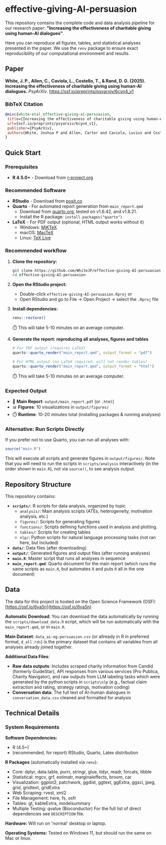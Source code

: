 # effective-giving-AI-persuasion

This repository contains the complete code and data analysis pipeline for our research paper: **"Increasing the effectiveness of charitable giving using human-AI dialogues"**. 

Here you can reproduce all figures, tables, and statistical analyses presented in the paper. We use the `renv` package to ensure exact reproducibility of our computational environment and results. 

## Paper

**White, J. P., Allen, C., Caviola, L., Costello, T., & Rand, D. G. (2025). Increasing the effectiveness of charitable giving using human-AI dialogues.** *PsyArXiv*. https://osf.io/preprints/psyarxiv/6cyn4_v1

### BibTeX Citation
```bibtex
@misc{white-etal_effective-giving-ai-persuasion,
 title={Increasing the effectiveness of charitable giving using human-AI dialogues},
 url={osf.io/preprints/psyarxiv/6cyn4_v1},
 publisher={PsyArXiv},
 author={White, Joshua P and Allen, Carter and Caviola, Lucius and Costello, Thomas and Rand, David G}
}
```

## Quick Start

### Prerequisites

- **R 4.5.0+** - Download from [r-project.org](https://www.r-project.org/)

### Recommended Software

- **RStudio** - Download from [posit.co](https://posit.co/download/rstudio-desktop/)
- **Quarto** - For automated report generation from `main_report.qmd`
  - Download from [quarto.org](https://quarto.org/docs/get-started/), 
  tested on v1.6.42, and v1.8.21. 
  - Install the R package: `install.packages("quarto")`
- **LaTeX** - For PDF output (optional, HTML output works without it)
  - Windows: [MiKTeX](https://miktex.org/)
  - macOS: [MacTeX](https://www.tug.org/mactex/)
  - Linux: [TeX Live](https://www.tug.org/texlive/)

### Recommended workflow

1. **Clone the repository:**
   ```bash
   git clone https://github.com/WhiteJP/effective-giving-AI-persuasion.git
   cd effective-giving-AI-persuasion
   ```
   
2. **Open the RStudio project:**
   - Double-click `effective-giving-AI-persuasion.Rproj` or
   - Open RStudio and go to File → Open Project → select the `.Rproj` file

3. **Install dependencies:**
   ```r
   renv::restore()
   ```
   ⏱️ This will take 5-10 minutes on an average computer.

4. **Generate the report: reproducing all analyses, figures and tables**
   ```r
   # For PDF output (requires LaTeX)
   quarto::quarto_render("main_report.qmd", output_format = "pdf")
   
   # For HTML output (no LaTeX required, will not render tables)
   quarto::quarto_render("main_report.qmd", output_format = "html")
   ```
   ⏱️ This will take 5-10 minutes on an average computer.

### Expected Output

- 📄 **Main Report**: `output/main_report.pdf` (or `.html`)
- 📊 **Figures**: 10 visualizations in `output/figures/`
- ⏱️ **Runtime**: 10-20 minutes total (installing packages & running analyses)

### Alternative: Run Scripts Directly

If you prefer not to use Quarto, you can run all analyses with:

```r
source("main.R")
```

This will execute all scripts and generate figures in `output/figures/`. 
Note that you will need to run the scripts in `scripts/analysis` interactively
(in the order shown in `main.R`), not via `source()`, to see analysis output.

## Repository Structure

This repository contains:

- **`scripts/`**: R scripts for data analysis, organized by topic
  - `analysis/`: Main analysis scripts (ATEs, heterogeneity, motivation analysis, etc.)
  - `figures/`: Scripts for generating figures
  - `functions/`: Scripts defining functions used in analysis and plotting. 
  - `tables/`: Scripts for creating tables
  - `nlp/`: Python scripts for natural language processing tasks (not ran here, but included)
- **`data/`**: Data files (after downloading)
- **`output/`**: Generated figures and output files (after running analyses)
- **`main.R`**: Master script that runs all analyses in sequence
- **`main_report.qmd`**: Quarto document for the main report (which runs the same scripts as `main.R`, but automates it and puts it all in the one document)

## Data

The data for this project is hosted on the Open Science Framework (OSF): [https://osf.io/6ya5n](https://osf.io/6ya5n)

**Automatic Download**: You can download the data automatically by running the `scripts/download_data.R` script, which will be run automatically with the `main_report.qmd`, or in `main.R`.

**Main Dataset**: `data_ai-eg-persuasion.csv` (or allready in R in preferred format, `d_all.rds`) is the primary dataset that contains all variables from all analyses already joined together.

**Additional Data Files**:
- **Raw data outputs**: Includes scraped charity information from Candid (formerly GuideStar), API responses from various services (Pro Publica, Charity Navigator), and raw outputs from LLM labeling tasks which were generated by the python scripts in `scripts\nlp` (e.g., factual claim extraction and rating, strategy ratings, motivation coding)
- **Conversation data**: The full text of AI-human dialogues in `conversation_data.csv` cleaned and formatted for analysis


## Technical Details

### System Requirements

**Software Dependencies:**
- R (4.5+)
- (recommended, for report) RStudio, Quarto, Latex distribution

**R Packages** (automatically installed via `renv`):
- Core: dplyr, data.table, purrr, stringr, glue, tidyr, readr, forcats, tibble
- Statistical: mgcv, grf, estimatr, marginaleffects, broom, car
- Visualization: ggplot2, patchwork, ggdist, ggtext, ggExtra, ggsci, jpeg, grid, gridtext, gridExtra
- Web Scraping: rvest, xml2
- File Management: here, fs, osfr
- Tables: gt, kableExtra, modelsummary
- Multiple Testing: qvalue (Bioconductor)
For the full list of direct dependencies see `DESCRIPTION` file.

**Hardware:** Will run on 'normal' desktop or laptop.

**Operating Systems:** Tested on Windows 11, but should run the same on Mac or linux.

